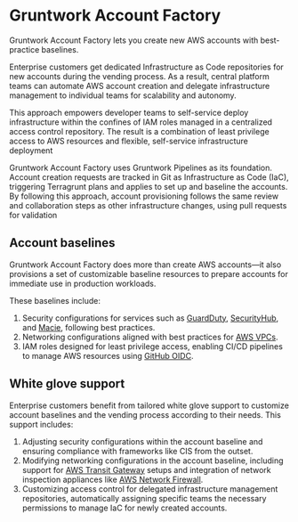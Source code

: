 # Gruntwork Account Factory

Gruntwork Account Factory lets you create new AWS accounts with best-practice baselines.

Enterprise customers get dedicated Infrastructure as Code repositories for new accounts during the vending process. As a result, central platform teams can automate AWS account creation and delegate infrastructure management to individual teams for scalability and autonomy.

This approach empowers developer teams to self-service deploy infrastructure within the confines of IAM roles managed in a centralized access control repository. The result is a combination of least privilege access to AWS resources and flexible, self-service infrastructure deployment

Gruntwork Account Factory uses Gruntwork Pipelines as its foundation. Account creation requests are tracked in Git as Infrastructure as Code (IaC), triggering Terragrunt plans and applies to set up and baseline the accounts. By following this approach, account provisioning follows the same review and collaboration steps as other infrastructure changes, using pull requests for validation

## Account baselines

Gruntwork Account Factory does more than create AWS accounts—it also provisions a set of customizable baseline resources to prepare accounts for immediate use in production workloads.

These baselines include:

1. Security configurations for services such as [GuardDuty](https://aws.amazon.com/guardduty/), [SecurityHub](https://aws.amazon.com/security-hub/), and [Macie](https://aws.amazon.com/macie/), following best practices.
2. Networking configurations aligned with best practices for [AWS VPCs](https://aws.amazon.com/vpc/).
3. IAM roles designed for least privilege access, enabling CI/CD pipelines to manage AWS resources using [GitHub OIDC](https://docs.github.com/en/actions/security-for-github-actions/security-hardening-your-deployments/configuring-openid-connect-in-amazon-web-services).


## White glove support

Enterprise customers benefit from tailored white glove support to customize account baselines and the vending process according to their needs. This support includes:

1. Adjusting security configurations within the account baseline and ensuring compliance with frameworks like CIS from the outset.
2. Modifying networking configurations in the account baseline, including support for [AWS Transit Gateway](https://aws.amazon.com/transit-gateway/) setups and integration of network inspection appliances like [AWS Network Firewall](https://aws.amazon.com/network-firewall/).
3. Customizing access control for delegated infrastructure management repositories, automatically assigning specific teams the necessary permissions to manage IaC for newly created accounts.

